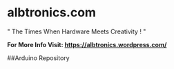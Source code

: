 # albtronics.com

" The Times When Hardware Meets Creativity ! "

**For More Info Visit: https://albtronics.wordpress.com/**

##Arduino Repository


